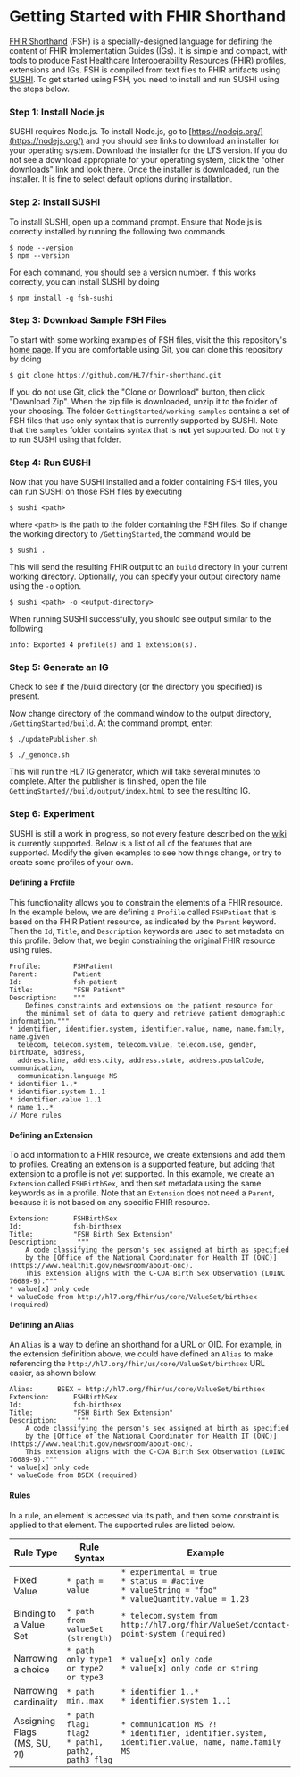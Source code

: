 
# Getting Started with FHIR Shorthand
[FHIR Shorthand](https://github.com/HL7/fhir-shorthand) (FSH) is a specially-designed language for defining the content of FHIR Implementation Guides (IGs). It is simple and compact, with tools to produce Fast Healthcare Interoperability Resources (FHIR) profiles, extensions and IGs. FSH is compiled from text files to FHIR artifacts using [SUSHI](https://github.com/standardhealth/sushi). To get started using FSH, you need to install and run SUSHI using the steps below.
### Step 1: Install Node.js
SUSHI requires Node.js. To install Node.js, go to [https://nodejs.org/](https://nodejs.org/) and you should see links to download an installer for your operating system. Download the installer for the LTS version. If you do not see a download appropriate for your operating system, click the "other downloads" link and look there. Once the installer is downloaded, run the installer. It is fine to select default options during installation.
### Step 2: Install SUSHI
To install SUSHI, open up a command prompt. Ensure that Node.js is correctly installed by running the following two commands
```
$ node --version
$ npm --version
```
For each command, you should see a version number. If this works correctly, you can install SUSHI by doing
```
$ npm install -g fsh-sushi
``` 
### Step 3: Download Sample FSH Files
To start with some working examples of FSH files, visit the this repository's [home page](https://github.com/HL7/fhir-shorthand). If you are comfortable using Git, you can clone this repository by doing
```
$ git clone https://github.com/HL7/fhir-shorthand.git
```
If you do not use Git, click the "Clone or Download" button, then click "Download Zip". When the zip file is downloaded, unzip it to the folder of your choosing. The folder `GettingStarted/working-samples` contains a set of FSH files that use only syntax that is currently supported by SUSHI. Note that the `samples` folder contains syntax that is **not** yet supported. Do not try to run SUSHI using that folder.
### Step 4: Run SUSHI
Now that you have SUSHI installed and a folder containing FSH files, you can run SUSHI on those FSH files by executing
```
$ sushi <path>
```
where `<path>` is the path to the folder containing the FSH files. So if change the working directory to `/GettingStarted`, the command would be
```
$ sushi .
```
This will send the resulting FHIR output to an `build` directory in your current working directory. Optionally, you can specify your output directory name using the `-o` option.
```
$ sushi <path> -o <output-directory>
```
When running SUSHI successfully, you should see output similar to the following
```
info: Exported 4 profile(s) and 1 extension(s).
```
### Step 5: Generate an IG

Check to see if the /build directory (or the directory you specified) is present.

Now change directory of the command window to the output directory, `/GettingStarted/build`. At the command prompt, enter:

```
$ ./updatePublisher.sh

$ ./_genonce.sh
```
This will run the HL7 IG generator, which will take several minutes to complete. After the publisher is finished, open the file `GettingStarted//build/output/index.html` to see the resulting IG.

### Step 6: Experiment
SUSHI is still a work in progress, so not every feature described on the [wiki](https://github.com/HL7/fhir-shorthand/wiki) is currently supported. Below is a list of all of the features that are supported. Modify the given examples to see how things change, or try to create some profiles of your own.

#### Defining a Profile
This functionality allows you to constrain the elements of a FHIR resource. In the example below, we are defining a `Profile` called `FSHPatient` that is based on the FHIR Patient resource, as indicated by the `Parent` keyword. Then the `Id`, `Title`, and `Description` keywords are used to set metadata on this profile. Below that, we begin constraining the original FHIR resource using rules.
```
Profile:        FSHPatient
Parent:         Patient
Id:             fsh-patient
Title:          "FSH Patient"
Description:    """ 
    Defines constraints and extensions on the patient resource for 
    the minimal set of data to query and retrieve patient demographic information."""
* identifier, identifier.system, identifier.value, name, name.family, name.given
  telecom, telecom.system, telecom.value, telecom.use, gender, birthDate, address,
  address.line, address.city, address.state, address.postalCode, communication,
  communication.language MS
* identifier 1..*
* identifier.system 1..1
* identifier.value 1..1
* name 1..*
// More rules
```
#### Defining an Extension
To add information to a FHIR resource, we create extensions and add them to profiles. Creating an extension is a supported feature, but adding that extension to a profile is not yet supported. In this example, we create an `Extension` called `FSHBirthSex`, and then set metadata using the same keywords as in a profile. Note that an `Extension` does not need a `Parent`, because it is not based on any specific FHIR resource.
```
Extension:      FSHBirthSex 
Id:             fsh-birthsex
Title:          "FSH Birth Sex Extension"
Description:     """
    A code classifying the person's sex assigned at birth as specified 
    by the [Office of the National Coordinator for Health IT (ONC)](https://www.healthit.gov/newsroom/about-onc). 
    This extension aligns with the C-CDA Birth Sex Observation (LOINC 76689-9)."""
* value[x] only code
* valueCode from http://hl7.org/fhir/us/core/ValueSet/birthsex (required)
```
#### Defining an Alias
An `Alias` is a way to define an shorthand for a URL or OID. For example, in the extension definition above, we could have defined an `Alias` to make referencing the `http://hl7.org/fhir/us/core/ValueSet/birthsex` URL easier, as shown below.
```
Alias:      BSEX = http://hl7.org/fhir/us/core/ValueSet/birthsex
Extension:      FSHBirthSex 
Id:             fsh-birthsex
Title:          "FSH Birth Sex Extension"
Description:     """
    A code classifying the person's sex assigned at birth as specified 
    by the [Office of the National Coordinator for Health IT (ONC)](https://www.healthit.gov/newsroom/about-onc). 
    This extension aligns with the C-CDA Birth Sex Observation (LOINC 76689-9)."""
* value[x] only code
* valueCode from BSEX (required)
```
#### Rules
In a rule, an element is accessed via its path, and then some constraint is applied to that element. The supported rules are listed below.

| Rule Type | Rule Syntax | Example |
| --- | --- |---|
| Fixed Value |`* path = value`  | `* experimental = true` <br/> `* status = #active` <br/> `* valueString = "foo"` <br/> `* valueQuantity.value = 1.23` |
| Binding to a Value Set |`* path from valueSet (strength)`| `* telecom.system from http://hl7.org/fhir/ValueSet/contact-point-system (required)` |
| Narrowing a choice | `* path only type1 or type2 or type3` | `* value[x] only code` <br> `* value[x] only code or string` |
| Narrowing cardinality | `* path min..max` | `* identifier 1..*` <br> `* identifier.system 1..1`
| Assigning Flags (MS, SU, ?!) | `* path flag1 flag2` <br> `* path1, path2, path3 flag` | `* communication MS ?!` <br> `* identifier, identifier.system, identifier.value, name, name.family MS`
